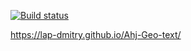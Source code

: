 [![Build status](https://ci.appveyor.com/api/projects/status/4k40ar92xumob86o?svg=true)](https://ci.appveyor.com/project/lap-Dmitry/ahj-geo-text)

https://lap-dmitry.github.io/Ahj-Geo-text/